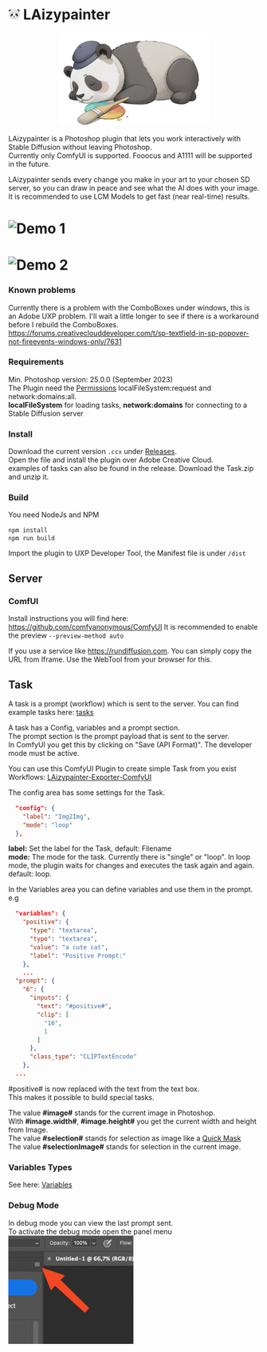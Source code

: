 # ![Logo](./plugin/icons/dark@1x.png) LAizypainter

<p align="center">
  <img src="./assets/logo_big.png" width="300"/>
</p>

LAizypainter is a Photoshop plugin that lets you work interactively with Stable Diffusion without leaving Photoshop. \
Currently only ComfyUI is supported. Fooocus and A1111 will be supported in the future.

LAizypainter sends every change you make in your art to your chosen SD server, so you can draw in peace and see what the AI does with your image. \
It is recommended to use LCM Models to get fast (near real-time) results.

# ![Demo 1](./assets/demo_1.gif)
# ![Demo 2](./assets/demo_2.gif)

### Known problems
Currently there is a problem with the ComboBoxes under windows, this is an Adobe UXP problem. I'll wait a little longer to see if there is a workaround before I rebuild the ComboBoxes.
https://forums.creativeclouddeveloper.com/t/sp-textfield-in-sp-popover-not-fireevents-windows-only/7631

### Requirements
Min. Photoshop version: 25.0.0 (September 2023)\
The Plugin need the [Permissions](https://developer.adobe.com/photoshop/uxp/2022/guides/uxp_guide/uxp-misc/manifest-v5) localFileSystem:request and network:domains:all. \
**localFileSystem** for loading tasks, **network:domains** for connecting to a Stable Diffusion server

### Install
Download the current version `.ccx` under [Releases](https://github.com/DimaChaichan/LAizypainter/releases). \
Open the file and install the plugin over Adobe Creative Cloud. \
examples of tasks can also be found in the release. Download the Task.zip and unzip it.

### Build

You need NodeJs and NPM

```
npm install
npm run build
```

Import the plugin to UXP Developer Tool, the Manifest file is under `/dist`

## Server

### ComfUI

Install instructions you will find here: https://github.com/comfyanonymous/ComfyUI
It is recommended to enable the preview `--preview-method auto`

If you use a service like https://rundiffusion.com. You can simply copy the URL from Iframe. Use the WebTool from your
browser for this.

## Task
A task is a prompt (workflow) which is sent to the server. You can find example tasks here: [tasks](doc%2Ftask.md)

A task has a Config, variables and a prompt section. \
The prompt section is the prompt payload that is sent to the server. \
In ComfyUI you get this by clicking on "Save (API Format)". The developer mode must be active.

You can use this ComfyUI Plugin to create simple Task from you exist Workflows: [LAizypainter-Exporter-ComfyUI](https://github.com/DimaChaichan/LAizypainter-Exporter-ComfyUI) 

The config area has some settings for the Task.

``` Json
  "config": {
    "label": "Img2Img",
    "mode": "loop"
  },
```
**label:** Set the label for the Task, default: Filename \
**mode:** The mode for the task. Currently there is "single" or "loop". In loop mode, the plugin waits for changes and
executes the task again and again. default: loop.

In the Variables area you can define variables and use them in the prompt. e.g

``` Json
  "variables": {
    "positive": {
      "type": "textarea",
      "type": "textarea",
      "value": "a cute cat",
      "label": "Positive Prompt:"
    },
    ...
  "prompt": {
    "6": {
      "inputs": {
        "text": "#positive#",
        "clip": [
          "16",
          1
        ]
      },
      "class_type": "CLIPTextEncode"
    },
  ...
```

#positive# is now replaced with the text from the text box. \
This makes it possible to build special tasks.

The value **#image#** stands for the current image in Photoshop. \
With **#image.width#**, **#image.height#** you get the current width and height from Image. \
The value **#selection#** stands for selection as image like a [Quick Mask](https://helpx.adobe.com/photoshop/using/create-temporary-quick-mask.html) \
The value **#selectionImage#** stands for selection in the current image.

### Variables Types
See here: [Variables](doc%2Fvariables.md)

### Debug Mode

In debug mode you can view the last prompt sent. \
To activate the debug mode open the panel menu \
![debugmode.png](assets%2Fdebugmode.png)
